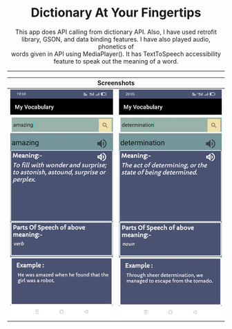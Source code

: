 #           <h1 align="center"> Dictionary At Your Fingertips</h1>
<p align="center">This app does API calling from dictionary API. Also, I have used retrofit <br>
library, GSON, and data binding features. I have also played audio, phonetics of<br>
words given in API using MediaPlayer(). It has TextToSpeech accessibility <br>
feature to speak out the meaning of a word.<br></p>
<hr size="5" noshade="">


<table align="center">
    <thead>
        <tr>
          <th colspan="2"><b>Screenshots</b></th>
        </tr>
    </thead>
    <tbody >
        <tr>
            <td><img src="imageOne.jpeg" width="300" ></td>
            <td><img src="imageTwo.jpeg" width="300"></td>
        </tr>
    </tbody>
</table>


